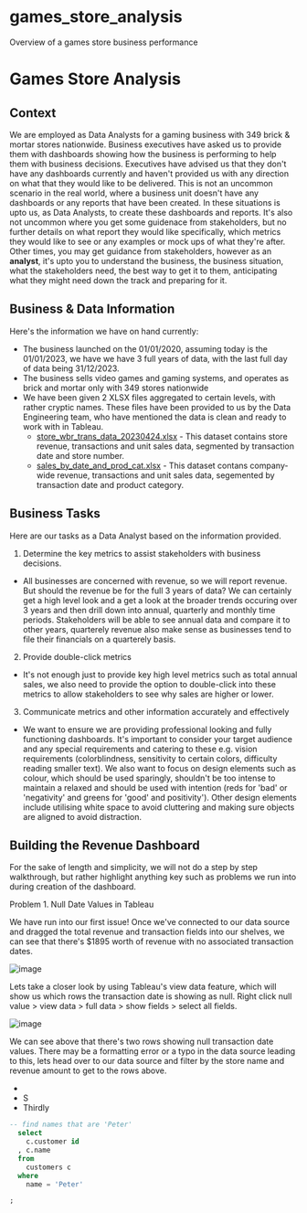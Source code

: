 # games_store_analysis
Overview of a games store business performance
# Games Store Analysis
## Context
We are employed as Data Analysts for a gaming business with 349 brick & mortar stores nationwide. Business executives have asked us to provide them with dashboards showing how the business is performing to help them with business decisions. Executives have advised us that they don't have any dashboards currently and haven't provided us with any direction on what that they would like to be delivered. This is not an uncommon scenario in the real world, where a business unit doesn't have any dashboards or any reports that have been created. In these situations is upto us, as Data Analysts, to create these dashboards and reports. It's also not uncommon where you get some guidenace from stakeholders, but no further details on what report they would like specifically, which metrics they would like to see or any examples or mock ups of what they're after. Other times, you may get guidance from stakeholders, however as an **analyst**, it's upto you to understand the business, the business situation, what the stakeholders need, the best way to get it to them, anticipating what they might need down the track and preparing for it. 

## Business & Data Information
Here's the information we have on hand currently:
- The business launched on the 01/01/2020, assuming today is the 01/01/2023, we have we have 3 full years of data, with the last full day of data being 31/12/2023.
- The business sells video games and gaming systems, and operates as brick and mortar only with 349 stores nationwide
- We have been given 2 XLSX files aggregated to certain levels, with rather cryptic names. These files have been provided to us by the Data Engineering team, who have mentioned the data is clean and ready to work with in Tableau. 
  - [store_wbr_trans_data_20230424.xlsx](https://shorturl.at/dikmp) - This dataset contains store revenue, transactions and unit sales data, segmented by transaction date and store number. 
  - [sales_by_date_and_prod_cat.xlsx](https://shorturl.at/chGN4) - This dataset contans company-wide revenue, transactions and unit sales data, segemented by transaction date and product category. 

## Business Tasks
Here are our tasks as a Data Analyst based on the information provided.
1. Determine the key metrics to assist stakeholders with business decisions.
 - All businesses are concerned with revenue, so we will report revenue. But should the revenue be for the full 3 years of data? We can certainly get a high level look and a get a look at the broader trends occuring over 3 years and then drill down into annual, quarterly and monthly time periods. Stakeholders will be able to see annual data and compare it to other years, quarterely revenue also make sense as businesses tend to file their financials on a quarterely basis.  
2. Provide double-click metrics
 - It's not enough just to provide key high level metrics such as total annual sales, we also need to provide the option to double-click into these metrics to allow stakeholders to see why sales are higher or lower.
3. Communicate metrics and other information accurately and effectively
 - We want to ensure we are providing professional looking and fully functioning dashboards. It's important to consider your target audience and any special requirements and catering to these e.g. vision requirements (colorblindness, sensitivity to certain colors, difficulty reading smaller text). We also want to focus on design elements such as colour, which should be used sparingly, shouldn't be too intense to maintain a relaxed and should be used with intention (reds for 'bad' or 'negativity' and greens for 'good' and positivity'). Other design elements include utilising white space to avoid cluttering and making sure objects are aligned to avoid distraction.

## Building the Revenue Dashboard
For the sake of length and simplicity, we will not do a step by step walkthrough, but rather highlight anything key such as problems we run into during creation of the dashboard.

Problem 1. Null Date Values in Tableau

We have run into our first issue! Once we've connected to our data source and dragged the total revenue and transaction fields into our shelves, we can see that there's $1895 worth of revenue with no associated transaction dates.

![image](https://github.com/parvezs27/games_store_analysis/assets/107979122/4110c642-084c-4a8d-b419-0e1d9edb65de)

Lets take a closer look by using Tableau's view data feature, which will show us which rows the transaction date is showing as null. Right click null value > view data > full data > show fields > select all fields. 

![image](https://github.com/parvezs27/games_store_analysis/assets/107979122/4b2fc935-5cce-4fd4-969d-2e3ec47df034)

We can see above that there's two rows showing null transaction date values. There may be a formatting error or a typo in the data source leading to this, lets head over to our data source and filter by the store name and revenue amount to get to the rows above.




- 
- S
- Thirdly
```sql
-- find names that are 'Peter'
  select
    c.customer id
  , c.name
  from
    customers c
  where
    name = 'Peter'

;
```
